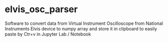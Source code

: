 # elvis_osc_parser
Software to convert data from Virtual Instrument Oscilloscope from National Instruments Elvis device to numpy array and store it in clipboard to easily paste by Ctr+v in Jupyter Lab / Notebook
